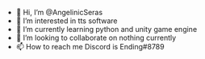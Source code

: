 - 👋 Hi, I’m @AngelinicSeras
- 👀 I’m interested in tts software
- 🌱 I’m currently learning python and unity game engine
- 💞️ I’m looking to collaborate on nothing currently
- 📫 How to reach me Discord is Ending#8789
